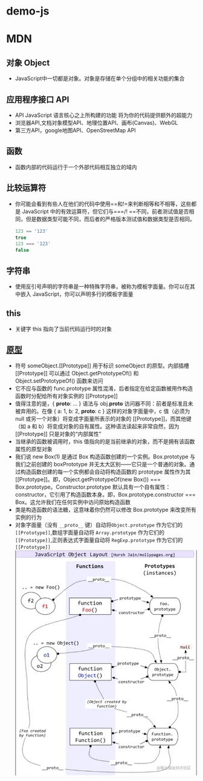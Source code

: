 # demo-js

# MDN

## 对象 Object

- JavaScript中一切都是对象。对象是存储在单个分组中的相关功能的集合

## 应用程序接口 API

- API JavaScript 语言核心之上所构建的功能 将为你的代码提供额外的超能力
- 浏览器API,文档对象模型API、地理位置API、画布(Canvas)、WebGL
- 第三方API，google地图API、OpenStreetMap API

## 函数

- 函数内部的代码运行于一个外部代码相互独立的域内

## 比较运算符

- 你可能会看到有些人在他们的代码中使用==和!=来判断相等和不相等，这些都是 JavaScript 中的有效运算符，但它们与===/!
  ==不同，前者测试值是否相同，但是数据类型可能不同，而后者的严格版本测试值和数据类型是否相同。
  ```javascript
  123 == '123'
  true
  123 === '123'
  false
  ```

## 字符串

- 使用反引号声明的字符串是一种特殊字符串，被称为模板字面量。你可以在其中嵌入 JavaScript，你可以声明多行的模板字面量

## this

- 关键字 this 指向了当前代码运行时的对象

## [原型](https://developer.mozilla.org/zh-CN/docs/Web/JavaScript/Inheritance_and_the_prototype_chain)
- 符号 someObject.[[Prototype]] 用于标识 someObject 的原型。内部插槽 [[Prototype]] 可以通过 Object.getPrototypeOf() 和 Object.setPrototypeOf() 函数来访问
- 它不应与函数的 func.prototype 属性混淆，后者指定在给定函数被用作构造函数时分配给所有对象实例的 [[Prototype]]
- 值得注意的是，{ __proto__: ... } 语法与 obj.__proto__ 访问器不同：前者是标准且未被弃用的。在像 { a: 1, b: 2, __proto__: c } 这样的对象字面量中，c 值（必须为 null 或另一个对象）将变成字面量所表示的对象的 [[Prototype]]，而其他键（如 a 和 b）将变成对象的自有属性。这种语法读起来非常自然，因为 [[Prototype]] 只是对象的“内部属性”
- 当继承的函数被调用时，this 值指向的是当前继承的对象，而不是拥有该函数属性的原型对象
- 我们说 new Box(1) 是通过 Box 构造函数创建的一个实例。Box.prototype 与我们之前创建的 boxPrototype 并无太大区别——它只是一个普通的对象。通过构造函数创建的每一个实例都会自动将构造函数的 prototype 属性作为其 [[Prototype]]。即，Object.getPrototypeOf(new Box()) === Box.prototype。Constructor.prototype 默认具有一个自有属性：constructor，它引用了构造函数本身。即，Box.prototype.constructor === Box。这允许我们在任何实例中访问原始构造函数
- 类是构造函数的语法糖，这意味着你仍然可以修改 Box.prototype 来改变所有实例的行为
- 对象字面量（没有 `__proto__` 键）自动将`Object.prototype` 作为它们的 `[[Prototype]]`,数组字面量自动将 `Array.prototype` 作为它们的 `[[Prototype]]`,正则表达式字面量自动将 `RegExp.prototype` 作为它们的 `[[Prototype]]`
![prototype.png](prototype.png)